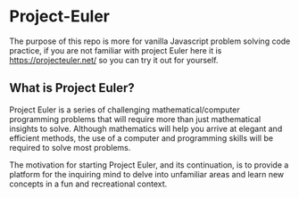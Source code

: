 # Project-Euler
The purpose of this repo is more for vanilla Javascript problem solving code practice, if you are not familiar with project Euler here it is https://projecteuler.net/ so you can try it out for yourself.


## What is Project Euler?
Project Euler is a series of challenging mathematical/computer programming problems that will require more than just mathematical insights to solve. Although mathematics will help you arrive at elegant and efficient methods, the use of a computer and programming skills will be required to solve most problems.

The motivation for starting Project Euler, and its continuation, is to provide a platform for the inquiring mind to delve into unfamiliar areas and learn new concepts in a fun and recreational context.


